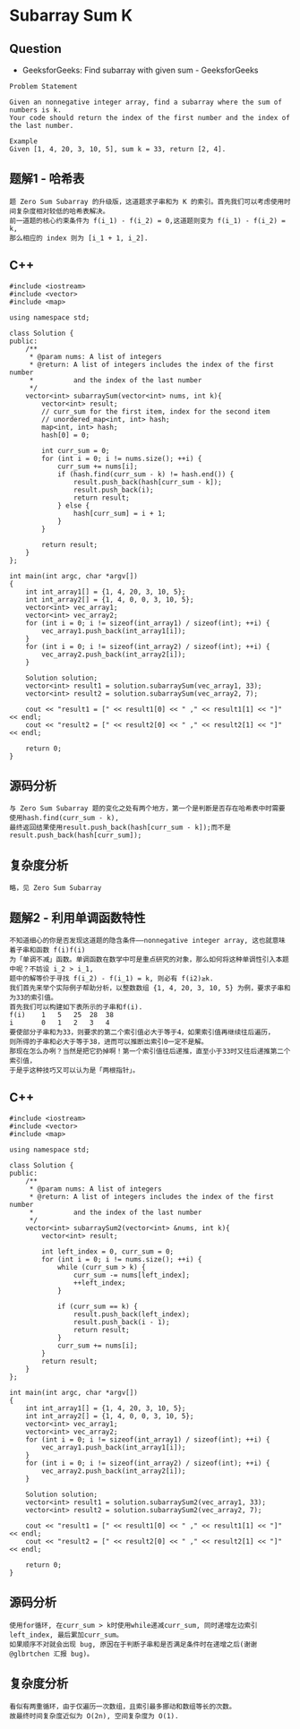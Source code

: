# Subarray Sum K

## Question

- GeeksforGeeks: Find subarray with given sum - GeeksforGeeks

```
Problem Statement

Given an nonnegative integer array, find a subarray where the sum of numbers is k. 
Your code should return the index of the first number and the index of the last number.

Example
Given [1, 4, 20, 3, 10, 5], sum k = 33, return [2, 4].
```

## 题解1 - 哈希表

    题 Zero Sum Subarray 的升级版，这道题求子串和为 K 的索引。首先我们可以考虑使用时间复杂度相对较低的哈希表解决。
    前一道题的核心约束条件为 f(i_1) - f(i_2) = 0,这道题则变为 f(i_1) - f(i_2) = k, 
    那么相应的 index 则为 [i_1 + 1, i_2].
    

## C++

    #include <iostream>
    #include <vector>
    #include <map>
    
    using namespace std;
    
    class Solution {
    public:
        /**
         * @param nums: A list of integers
         * @return: A list of integers includes the index of the first number
         *          and the index of the last number
         */
        vector<int> subarraySum(vector<int> nums, int k){
            vector<int> result;
            // curr_sum for the first item, index for the second item
            // unordered_map<int, int> hash;
            map<int, int> hash;
            hash[0] = 0;
    
            int curr_sum = 0;
            for (int i = 0; i != nums.size(); ++i) {
                curr_sum += nums[i];
                if (hash.find(curr_sum - k) != hash.end()) {
                    result.push_back(hash[curr_sum - k]);
                    result.push_back(i);
                    return result;
                } else {
                    hash[curr_sum] = i + 1;
                }
            }
    
            return result;
        }
    };
    
    int main(int argc, char *argv[])
    {
        int int_array1[] = {1, 4, 20, 3, 10, 5};
        int int_array2[] = {1, 4, 0, 0, 3, 10, 5};
        vector<int> vec_array1;
        vector<int> vec_array2;
        for (int i = 0; i != sizeof(int_array1) / sizeof(int); ++i) {
            vec_array1.push_back(int_array1[i]);
        }
        for (int i = 0; i != sizeof(int_array2) / sizeof(int); ++i) {
            vec_array2.push_back(int_array2[i]);
        }
    
        Solution solution;
        vector<int> result1 = solution.subarraySum(vec_array1, 33);
        vector<int> result2 = solution.subarraySum(vec_array2, 7);
    
        cout << "result1 = [" << result1[0] << " ," << result1[1] << "]" << endl;
        cout << "result2 = [" << result2[0] << " ," << result2[1] << "]" << endl;
    
        return 0;
    }
    
## 源码分析

    与 Zero Sum Subarray 题的变化之处有两个地方，第一个是判断是否存在哈希表中时需要使用hash.find(curr_sum - k), 
    最终返回结果使用result.push_back(hash[curr_sum - k]);而不是result.push_back(hash[curr_sum]);

## 复杂度分析

    略，见 Zero Sum Subarray
    
    
## 题解2 - 利用单调函数特性

    不知道细心的你是否发现这道题的隐含条件——nonnegative integer array, 这也就意味着子串和函数 f(i)f(i) 
    为「单调不减」函数。单调函数在数学中可是重点研究的对象，那么如何将这种单调性引入本题中呢？不妨设 i_2 > i_1, 
    题中的解等价于寻找 f(i_2) - f(i_1) = k, 则必有 f(i2)≥k.
    我们首先来举个实际例子帮助分析，以整数数组 {1, 4, 20, 3, 10, 5} 为例，要求子串和为33的索引值。
    首先我们可以构建如下表所示的子串和f(i).
    f(i)	1	5	25	28	38
    i	    0	1	2	3	4
    要使部分子串和为33，则要求的第二个索引值必大于等于4，如果索引值再继续往后遍历，
    则所得的子串和必大于等于38，进而可以推断出索引0一定不是解。
    那现在怎么办咧？当然是把它扔掉啊！第一个索引值往后递推，直至小于33时又往后递推第二个索引值，
    于是乎这种技巧又可以认为是「两根指针」。
    
    
## C++

    #include <iostream>
    #include <vector>
    #include <map>
    
    using namespace std;
    
    class Solution {
    public:
        /**
         * @param nums: A list of integers
         * @return: A list of integers includes the index of the first number
         *          and the index of the last number
         */
        vector<int> subarraySum2(vector<int> &nums, int k){
            vector<int> result;
    
            int left_index = 0, curr_sum = 0;
            for (int i = 0; i != nums.size(); ++i) {
                while (curr_sum > k) {
                    curr_sum -= nums[left_index];
                    ++left_index;
                }
    
                if (curr_sum == k) {
                    result.push_back(left_index);
                    result.push_back(i - 1);
                    return result;
                }
                curr_sum += nums[i];
            }
            return result;
        }
    };
    
    int main(int argc, char *argv[])
    {
        int int_array1[] = {1, 4, 20, 3, 10, 5};
        int int_array2[] = {1, 4, 0, 0, 3, 10, 5};
        vector<int> vec_array1;
        vector<int> vec_array2;
        for (int i = 0; i != sizeof(int_array1) / sizeof(int); ++i) {
            vec_array1.push_back(int_array1[i]);
        }
        for (int i = 0; i != sizeof(int_array2) / sizeof(int); ++i) {
            vec_array2.push_back(int_array2[i]);
        }
    
        Solution solution;
        vector<int> result1 = solution.subarraySum2(vec_array1, 33);
        vector<int> result2 = solution.subarraySum2(vec_array2, 7);
    
        cout << "result1 = [" << result1[0] << " ," << result1[1] << "]" << endl;
        cout << "result2 = [" << result2[0] << " ," << result2[1] << "]" << endl;
    
        return 0;
    }
    
## 源码分析

    使用for循环, 在curr_sum > k时使用while递减curr_sum, 同时递增左边索引left_index, 最后累加curr_sum。
    如果顺序不对就会出现 bug, 原因在于判断子串和是否满足条件时在递增之后(谢谢 @glbrtchen 汇报 bug)。

## 复杂度分析

    看似有两重循环，由于仅遍历一次数组，且索引最多挪动和数组等长的次数。
    故最终时间复杂度近似为 O(2n), 空间复杂度为 O(1).